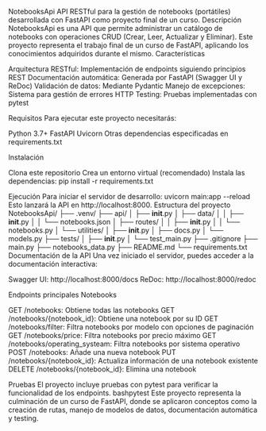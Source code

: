 NotebooksApi
API RESTful para la gestión de notebooks (portátiles) desarrollada con FastAPI como proyecto final de un curso.
Descripción
NotebooksApi es una API que permite administrar un catálogo de notebooks con operaciones CRUD (Crear, Leer, Actualizar y Eliminar). Este proyecto representa el trabajo final de un curso de FastAPI, aplicando los conocimientos adquiridos durante el mismo.
Características

Arquitectura RESTful: Implementación de endpoints siguiendo principios REST
Documentación automática: Generada por FastAPI (Swagger UI y ReDoc)
Validación de datos: Mediante Pydantic
Manejo de excepciones: Sistema para gestión de errores HTTP
Testing: Pruebas implementadas con pytest

Requisitos
Para ejecutar este proyecto necesitarás:

Python 3.7+
FastAPI
Uvicorn
Otras dependencias especificadas en requirements.txt

Instalación

Clona este repositorio
Crea un entorno virtual (recomendado)
Instala las dependencias:
pip install -r requirements.txt


Ejecución
Para iniciar el servidor de desarrollo:
uvicorn main:app --reload
Esto lanzará la API en http://localhost:8000.
Estructura del proyecto
NotebooksApi/
├── .venv/
├── api/
│   ├── __init__.py
│   ├── data/
│   │   ├── __init__.py
│   │   └── notebooks.json
│   ├── routes/
│   │   ├── __init__.py
│   │   └── notebooks.py
│   └── utilities/
│       ├── __init__.py
│       ├── docs.py
│       └── models.py
├── tests/
│   ├── __init__.py
│   └── test_main.py
├── .gitignore
├── main.py
├── notebooks_data.py
├── README.md
└── requirements.txt
Documentación de la API
Una vez iniciado el servidor, puedes acceder a la documentación interactiva:

Swagger UI: http://localhost:8000/docs
ReDoc: http://localhost:8000/redoc

Endpoints principales
Notebooks

GET /notebooks: Obtiene todas las notebooks
GET /notebooks/{notebook_id}: Obtiene una notebook por su ID
GET /notebooks/filter: Filtra notebooks por modelo con opciones de paginación
GET /notebooks/price: Filtra notebooks por precio máximo
GET /notebooks/operating_systeam: Filtra notebooks por sistema operativo
POST /notebooks: Añade una nueva notebook
PUT /notebooks/{notebook_id}: Actualiza información de una notebook existente
DELETE /notebooks/{notebook_id}: Elimina una notebook

Pruebas
El proyecto incluye pruebas con pytest para verificar la funcionalidad de los endpoints.
bashpytest
Este proyecto representa la culminación de un curso de FastAPI, donde se aplicaron conceptos como la creación de rutas, manejo de modelos de datos, documentación automática y testing.

